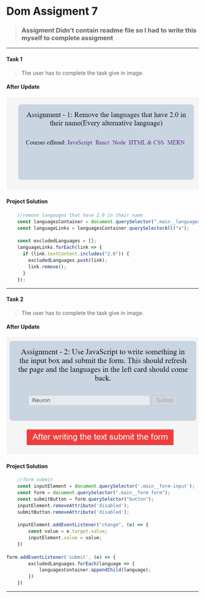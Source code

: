 # Dom Assigment 7

> ### Assigment Didn't contain readme file so I had to write this myself to complete assigment

---

#### Task 1

> The user has to complete the task give in image.

#### After Update

![Task 1](./ass7.1-after.png)

#### Project Solution

```JavaScript
    //remove langauges that have 2.0 in their name
    const languagesContainer = document.querySelector(".main__languages");
    const languageLinks = languagesContainer.querySelectorAll("a");

    const excludedLanguages = [];
    languageLinks.forEach(link => {
      if (link.textContent.includes("2.0")) {
        excludedLanguages.push(link);
        link.remove();
      }
    });
```

---

#### Task 2

> The user has to complete the task give in image.

#### After Update

![Task 1](./ass7.2-after.png)

#### Project Solution

```JavaScript
    //form submit
    const inputElement = document.querySelector('.main__form-input');
    const form = document.querySelector(".main__form form");
    const submitButton = form.querySelector("button");
    inputElement.removeAttribute('disabled');
    submitButton.removeAttribute('disabled');

    inputElement.addEventListener("change", (e) => {
        const value = e.target.value;
        inputElement.value = value;
    })

form.addEventListener('submit', (e) => {
        excludedLanguages.forEach(language => {
            languagesContainer.appendChild(language);
        })
    })
```

---
